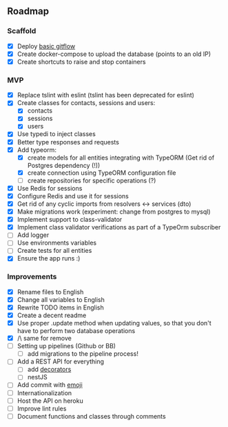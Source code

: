 ## Roadmap

### Scaffold
- [x] Deploy [basic gitflow](https://tableless.com.br/git-flow-introducao/)
- [x] Create docker-compose to upload the database (points to an old IP)
- [x] Create shortcuts to raise and stop containers

### MVP
- [x] Replace tslint with eslint (tslint has been deprecated for eslint)
- [x] Create classes for contacts, sessions and users:
    - [x] contacts
    - [x] sessions
    - [x] users
- [x] Use typedi to inject classes
- [x] Better type responses and requests
- [x] Add typeorm:
    - [x] create models for all entities integrating with TypeORM (Get rid of Postgres dependency (!))
    - [x] create connection using TypeORM configuration file
    - [ ] create repositories for specific operations (?)
- [x] Use Redis for sessions
- [x] Configure Redis and use it for sessions
- [x] Get rid of any cyclic imports from resolvers <-> services (dto)
- [x] Make migrations work (experiment: change from postgres to mysql)
- [x] Implement support to class-validator
- [x] Implement class validator verifications as part of a TypeOrm subscriber
- [ ] Add logger
- [ ] Use environments variables
- [ ] Create tests for all entities
- [x] Ensure the app runs :)

### Improvements
- [x] Rename files to English
- [x] Change all variables to English
- [x] Rewrite TODO items in English
- [x] Create a decent readme
- [x] Use proper .update method when updating values, so that you don't have to perform two database operations
- [x] /\ same for remove
- [ ] Setting up pipelines (Github or BB)
    - [ ] add migrations to the pipeline process!
- [ ] Add a REST API for everything
    - [ ] add [decorators](https://tsed.io/)
    - [ ] nestJS
- [ ] Add commit with [emoji](https://gitmoji.carloscuesta.me/)
- [ ] Internationalization
- [ ] Host the API on heroku
- [ ] Improve lint rules
- [ ] Document functions and classes through comments
